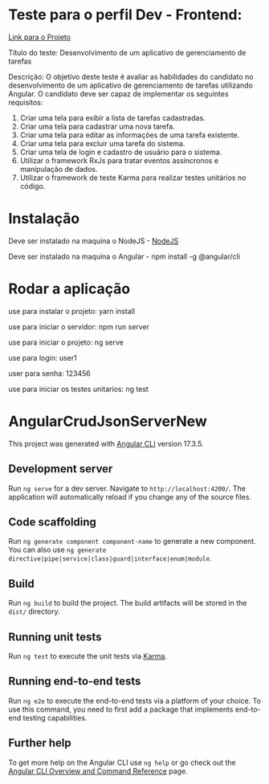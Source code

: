 

# Teste para o perfil Dev - Frontend:

<a href="https://github.com/myatatotal/crud-login">Link para o Projeto</a>
 
Título do teste: Desenvolvimento de um aplicativo de gerenciamento de tarefas
 
Descrição: O objetivo deste teste é avaliar as habilidades do candidato no desenvolvimento de um aplicativo de gerenciamento de tarefas utilizando Angular. O candidato deve ser capaz de implementar os seguintes requisitos:

1. Criar uma tela para exibir a lista de tarefas cadastradas.
2. Criar uma tela para cadastrar uma nova tarefa.
3. Criar uma tela para editar as informações de uma tarefa existente.
4. Criar uma tela para excluir uma tarefa do sistema.
5. Criar uma tela de login e cadastro de usuário para o sistema.
6. Utilizar o framework RxJs para tratar eventos assíncronos e manipulação de dados.
7. Utilizar o framework de teste Karma para realizar testes unitários no código.

# Instalação

Deve ser instalado na maquina o NodeJS - <a href="https://nodejs.org/en/download">NodeJS</a>

Deve ser instalado na maquina o Angular - npm install -g @angular/cli

# Rodar a aplicação

use para instalar o projeto: yarn install

use para iniciar o servidor: npm run server

use para iniciar o projeto: ng serve

use para login: user1

user para senha: 123456

use para iniciar os testes unitarios: ng test



# AngularCrudJsonServerNew

This project was generated with [Angular CLI](https://github.com/angular/angular-cli) version 17.3.5.

## Development server

Run `ng serve` for a dev server. Navigate to `http://localhost:4200/`. The application will automatically reload if you change any of the source files.

## Code scaffolding

Run `ng generate component component-name` to generate a new component. You can also use `ng generate directive|pipe|service|class|guard|interface|enum|module`.

## Build

Run `ng build` to build the project. The build artifacts will be stored in the `dist/` directory.

## Running unit tests

Run `ng test` to execute the unit tests via [Karma](https://karma-runner.github.io).

## Running end-to-end tests

Run `ng e2e` to execute the end-to-end tests via a platform of your choice. To use this command, you need to first add a package that implements end-to-end testing capabilities.

## Further help

To get more help on the Angular CLI use `ng help` or go check out the [Angular CLI Overview and Command Reference](https://angular.io/cli) page.
